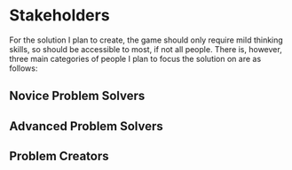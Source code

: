 # Stakeholders
For the solution I plan to create, the game should only require mild thinking skills, so should be accessible to most, if not all people. There is, however, three main categories of people I plan to focus the solution on are as follows:

## Novice Problem Solvers



## Advanced Problem Solvers

## Problem Creators

